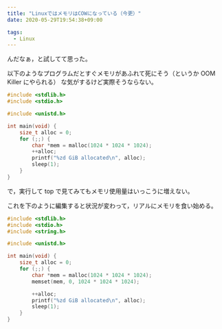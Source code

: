 ```yaml
---
title: "LinuxではメモリはCOWになっている（今更）"
date: 2020-05-29T19:54:38+09:00

tags:
  - Linux
---
```


んだなぁ，と試してて思った。

以下のようなプログラムだとすぐメモリがあふれて死にそう（というか OOM Killer にやられる）
な気がするけど実際そうならない。

```c
#include <stdlib.h>
#include <stdio.h>

#include <unistd.h>

int main(void) {
    size_t alloc = 0;
    for (;;) {
        char *mem = malloc(1024 * 1024 * 1024);
        ++alloc;
        printf("%zd GiB allocated\n", alloc);
        sleep(1);
    }
}
```

で，実行して top で見てみてもメモリ使用量はいっこうに増えない。

これを下のように編集すると状況が変わって，リアルにメモリを食い始める。

```c
#include <stdlib.h>
#include <stdio.h>
#include <string.h>

#include <unistd.h>

int main(void) {
    size_t alloc = 0;
    for (;;) {
        char *mem = malloc(1024 * 1024 * 1024);
        memset(mem, 0, 1024 * 1024 * 1024);

        ++alloc;
        printf("%zd GiB allocated\n", alloc);
        sleep(1);
    }
}
```
